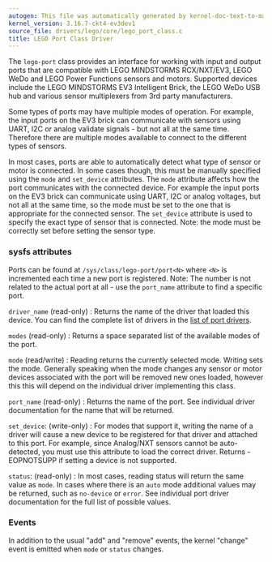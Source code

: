 ```yaml
---
autogen: This file was automatically generated by kernel-doc-text-to-markdown.py
kernel_version: 3.16.7-ckt4-ev3dev1
source_file: drivers/lego/core/lego_port_class.c
title: LEGO Port Class Driver
---
```


The `lego-port` class provides an interface for working with input and
output ports that are compatible with LEGO MINDSTORMS RCX/NXT/EV3, LEGO
WeDo and LEGO Power Functions sensors and motors. Supported devices include
the LEGO MINDSTORMS EV3 Intelligent Brick, the LEGO WeDo USB hub and
various sensor multiplexers from 3rd party manufacturers.

Some types of ports may have multiple modes of operation. For example, the
input ports on the EV3 brick can communicate with sensors using UART, I2C
or analog validate signals - but not all at the same time. Therefore there
are multiple modes available to connect to the different types of sensors.

In most cases, ports are able to automatically detect what type of sensor
or motor is connected. In some cases though, this must be manually specified
using the `mode` and `set_device` attributes. The `mode` attribute affects
how the port communicates with the connected device. For example the input
ports on the EV3 brick can communicate using UART, I2C or analog voltages,
but not all at the same time, so the mode must be set to the one that is
appropriate for the connected sensor. The `set_device` attribute is used to
specify the exact type of sensor that is connected. Note: the mode must be
correctly set before setting the sensor type.

### sysfs attributes

Ports can be found at `/sys/class/lego-port/port<N>` where `<N>` is
incremented each time a new port is registered. Note: The number is not
related to the actual port at all - use the `port_name` attribute to find
a specific port.

`driver_name` (read-only)
: Returns the name of the driver that loaded this device. You can find the
complete list of drivers in the [list of port drivers].

`modes` (read-only)
: Returns a space separated list of the available modes of the port.

`mode` (read/write)
: Reading returns the currently selected mode. Writing sets the mode.
Generally speaking when the mode changes any sensor or motor devices
associated with the port will be removed new ones loaded, however this
this will depend on the individual driver implementing this class.

`port_name` (read-only)
: Returns the name of the port. See individual driver documentation for
the name that will be returned.

`set_device`: (write-only)
: For modes that support it, writing the name of a driver will cause a new
device to be registered for that driver and attached to this port. For
example, since Analog/NXT sensors cannot be auto-detected, you must use
this attribute to load the correct driver. Returns -EOPNOTSUPP if setting a
device is not supported.

`status`: (read-only)
: In most cases, reading status will return the same value as `mode`. In
cases where there is an `auto` mode additional values may be returned,
such as `no-device` or `error`. See individual port driver documentation
for the full list of possible values.

### Events

In addition to the usual "add" and "remove" events, the kernel "change"
event is emitted when `mode` or `status` changes.

[list of port drivers]: /docs/ports/#list-of-port-drivers

